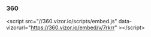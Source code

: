 ### 360
&lt;script src="//360.vizor.io/scripts/embed.js" data-vizorurl="https://360.vizor.io/embed/v/7rkrr" >&lt;/script>
